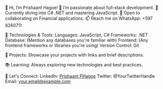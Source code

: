 👋 Hi, I’m Prishaant Hagoe!
👀 I’m passionate about full-stack development.
🌱 Currently diving into C# .NET and mastering JavaScript.
💞️ Open to collaborating on Financial applications.
📫 Reach me on WhatsApp: +597 8260711

🔧 Technologies & Tools:
Languages: JavaScript, C#
Frameworks: .NET
Database: (Mention any databases you're familiar with)
Frontend: (Any frontend frameworks or libraries you're using)
Version Control: Git

🚀 Projects:
Showcase your projects with links and brief descriptions.

📚 Learning:
Always exploring new technologies and best practices.

🤝 Let's Connect:
LinkedIn: [Prishaant PHagoe](https://www.linkedin.com/in/prishaant-phagoe-ab186b69/)
Twitter: @YourTwitterHandle
Email: your.email@example.com

<!---
PHagoePrishaant/PHagoePrishaant is a ✨ special ✨ repository because its `README.md` (this file) appears on your GitHub profile.
You can click the Preview link to take a look at your changes.
--->
